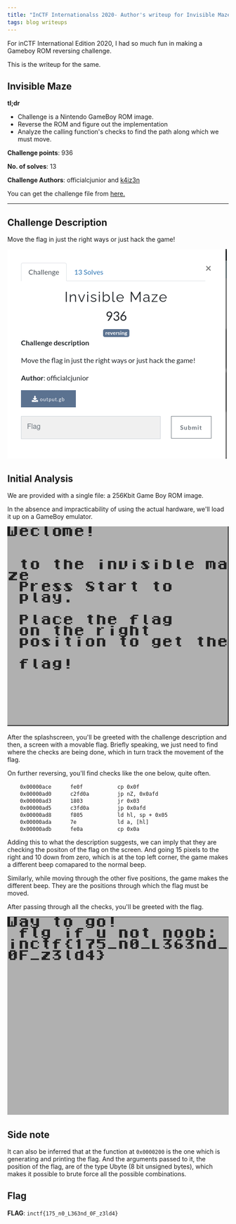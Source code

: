 ```yaml
---
title: "InCTF Internationalss 2020- Author's writeup for Invisible Maze"
tags: blog writeups
---
```


For inCTF International Edition 2020, I had so much fun in making a Gameboy ROM reversing challenge.

This is the writeup for the same.

## Invisible Maze

**tl;dr**
+ Challenge is a Nintendo GameBoy ROM image.
+ Reverse the ROM and figure out the implementation
+ Analyze the calling function's checks to find the path along which we must move.

**Challenge points**: 936

**No. of solves**: 13

**Challenge Authors**: officialcjunior and [k4iz3n](twitter.com/akulpillai)

You can get the challenge file from [here.](https://github.com/teambi0s/InCTFi/tree/master/2020/Misc/Invisible-Maze)

---

## Challenge Description

Move the flag in just the right ways or just hack the game!

<img src="../images/Invisible-Maze/challenge-desc.png" alt="Italian Trulli">

## Initial Analysis

We are provided with a single file: a 256Kbit Game Boy ROM image.

In the absence and impracticability of using the actual hardware, we'll load it up on a GameBoy emulator.

<img src="../images/Invisible-Maze/splash-screen.png" alt="Italian Trulli">

After the splashscreen, you'll be greeted with the challenge description and then, a screen with a movable flag. Briefly speaking, we just need to find where the checks are being done, which in turn track the movement of the flag.

On further reversing, you'll find checks like the one below, quite often.

```
	0x00000ace      fe0f           cp 0x0f
	0x00000ad0      c2fd0a         jp nZ, 0x0afd
	0x00000ad3      1803           jr 0x03
	0x00000ad5      c3fd0a         jp 0x0afd
	0x00000ad8      f805           ld hl, sp + 0x05                          
	0x00000ada      7e             ld a, [hl]                       
	0x00000adb      fe0a           cp 0x0a
```
Adding this to what the description suggests, we can imply that they are checking the positon of the flag on the screen. And going 15 pixels to the right and 10 down from zero, which is at the top left corner, the game makes a different beep comapared to the normal beep.

Similarly, while moving through the other five positions, the game makes the different beep. They are the positions through which the flag must be moved.

After passing through all the checks, you'll be greeted with the flag.

<img src="../images/Invisible-Maze/flag.png" alt="Italian Trulli">

## Side note

It can also be inferred that at the function at `0x0000200` is the one which is generating and printing the flag. And the arguments passed to it, the position of the flag, are of the type Ubyte (8 bit unsigned bytes), which makes it possible to brute force all the possible combinations.

## Flag

**FLAG**: `inctf{175_n0_L363nd_0F_z3ld4}`